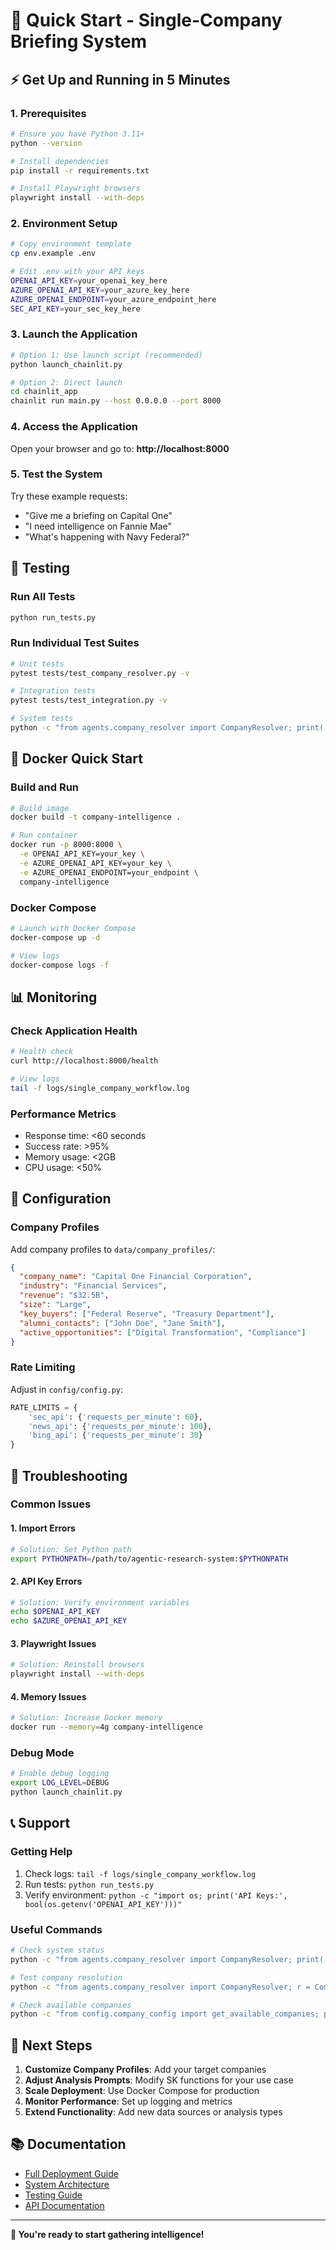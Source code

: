 # 🚀 Quick Start - Single-Company Briefing System

## ⚡ Get Up and Running in 5 Minutes

### 1. Prerequisites
```bash
# Ensure you have Python 3.11+
python --version

# Install dependencies
pip install -r requirements.txt

# Install Playwright browsers
playwright install --with-deps
```

### 2. Environment Setup
```bash
# Copy environment template
cp env.example .env

# Edit .env with your API keys
OPENAI_API_KEY=your_openai_key_here
AZURE_OPENAI_API_KEY=your_azure_key_here
AZURE_OPENAI_ENDPOINT=your_azure_endpoint_here
SEC_API_KEY=your_sec_key_here
```

### 3. Launch the Application
```bash
# Option 1: Use launch script (recommended)
python launch_chainlit.py

# Option 2: Direct launch
cd chainlit_app
chainlit run main.py --host 0.0.0.0 --port 8000
```

### 4. Access the Application
Open your browser and go to: **http://localhost:8000**

### 5. Test the System
Try these example requests:
- "Give me a briefing on Capital One"
- "I need intelligence on Fannie Mae"
- "What's happening with Navy Federal?"

## 🧪 Testing

### Run All Tests
```bash
python run_tests.py
```

### Run Individual Test Suites
```bash
# Unit tests
pytest tests/test_company_resolver.py -v

# Integration tests
pytest tests/test_integration.py -v

# System tests
python -c "from agents.company_resolver import CompanyResolver; print('✅ System ready')"
```

## 🐳 Docker Quick Start

### Build and Run
```bash
# Build image
docker build -t company-intelligence .

# Run container
docker run -p 8000:8000 \
  -e OPENAI_API_KEY=your_key \
  -e AZURE_OPENAI_API_KEY=your_key \
  -e AZURE_OPENAI_ENDPOINT=your_endpoint \
  company-intelligence
```

### Docker Compose
```bash
# Launch with Docker Compose
docker-compose up -d

# View logs
docker-compose logs -f
```

## 📊 Monitoring

### Check Application Health
```bash
# Health check
curl http://localhost:8000/health

# View logs
tail -f logs/single_company_workflow.log
```

### Performance Metrics
- Response time: <60 seconds
- Success rate: >95%
- Memory usage: <2GB
- CPU usage: <50%

## 🔧 Configuration

### Company Profiles
Add company profiles to `data/company_profiles/`:
```json
{
  "company_name": "Capital One Financial Corporation",
  "industry": "Financial Services",
  "revenue": "$32.5B",
  "size": "Large",
  "key_buyers": ["Federal Reserve", "Treasury Department"],
  "alumni_contacts": ["John Doe", "Jane Smith"],
  "active_opportunities": ["Digital Transformation", "Compliance"]
}
```

### Rate Limiting
Adjust in `config/config.py`:
```python
RATE_LIMITS = {
    'sec_api': {'requests_per_minute': 60},
    'news_api': {'requests_per_minute': 100},
    'bing_api': {'requests_per_minute': 30}
}
```

## 🚨 Troubleshooting

### Common Issues

#### 1. Import Errors
```bash
# Solution: Set Python path
export PYTHONPATH=/path/to/agentic-research-system:$PYTHONPATH
```

#### 2. API Key Errors
```bash
# Solution: Verify environment variables
echo $OPENAI_API_KEY
echo $AZURE_OPENAI_API_KEY
```

#### 3. Playwright Issues
```bash
# Solution: Reinstall browsers
playwright install --with-deps
```

#### 4. Memory Issues
```bash
# Solution: Increase Docker memory
docker run --memory=4g company-intelligence
```

### Debug Mode
```bash
# Enable debug logging
export LOG_LEVEL=DEBUG
python launch_chainlit.py
```

## 📞 Support

### Getting Help
1. Check logs: `tail -f logs/single_company_workflow.log`
2. Run tests: `python run_tests.py`
3. Verify environment: `python -c "import os; print('API Keys:', bool(os.getenv('OPENAI_API_KEY')))"`

### Useful Commands
```bash
# Check system status
python -c "from agents.company_resolver import CompanyResolver; print('✅ System ready')"

# Test company resolution
python -c "from agents.company_resolver import CompanyResolver; r = CompanyResolver(); print(r.resolve_company('Capital One'))"

# Check available companies
python -c "from config.company_config import get_available_companies; print(get_available_companies())"
```

## 🎯 Next Steps

1. **Customize Company Profiles**: Add your target companies
2. **Adjust Analysis Prompts**: Modify SK functions for your use case
3. **Scale Deployment**: Use Docker Compose for production
4. **Monitor Performance**: Set up logging and metrics
5. **Extend Functionality**: Add new data sources or analysis types

## 📚 Documentation

- [Full Deployment Guide](DEPLOYMENT.md)
- [System Architecture](SYSTEM_ARCHITECTURE.md)
- [Testing Guide](TESTING.md)
- [API Documentation](API_DOCS.md)

---

**🎉 You're ready to start gathering intelligence!** 